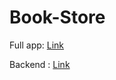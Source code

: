 # Book-Store
Full app: [Link](https://65eef9739ed3fb47d95c87e7--moonlit-pudding-ebf800.netlify.app/)

Backend : [Link](https://dashboard.render.com/web/srv-cnneq4gcmk4c73aludtg/deploys/dep-cnnf6onjbltc738e1fd0)
